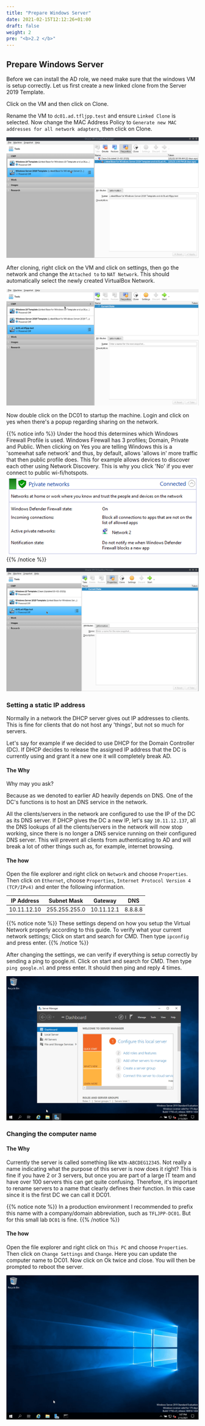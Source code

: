 ```yaml
---
title: "Prepare Windows Server"
date: 2021-02-15T12:12:26+01:00
draft: false
weight: 2
pre: "<b>2.2 </b>"
---
```


## Prepare Windows Server

Before we can install the AD role, we need make sure that the windows VM is setup correctly. Let us first create a new linked clone from the Server 2019 Template.

Click on the VM and then click on Clone.

Rename the VM to `dc01.ad.tfljpp.test` and ensure `Linked Clone` is selected. Now change the MAC Address Policy to `Generate new MAC addresses for all network adapters`, then click on Clone.

![](pdc_machine.gif)

After cloning, right click on the VM and click on settings, then go the network and change the `Attached to` to `NAT Network`. This should automatically select the newly created VirtualBox Network.

![](pdc_machine_network.gif)

Now double click on the DC01 to startup the machine. Login and click on yes when there's a popup regarding sharing on the network.

{{% notice info %}}
Under the hood this determines which Windows Firewall Profile is used. Windows Firewall has 3 profiles; Domain, Private and Public. When clicking on Yes you are telling Windows this is a 'somewhat safe network' and thus, by default, allows 'allows in' more traffic that then public profile does. This for example allows devices to discover each other using Network Discovery. This is why you click 'No' if you ever connect to public wi-fi/hotspots.
![](network_type.png)
{{% /notice %}}

![](boot_and_logon.gif)

### Setting a static IP address

Normally in a network the DHCP server gives out IP addresses to clients. This is fine for clients that do not host any 'things', but not so much for servers.

Let's say for example if we decided to use DHCP for the Domain Controller (DC). If DHCP decides to release the assigned IP address that the DC is currently using and grant it a new one it will completely break AD.

#### The Why

Why may you ask?

Because as we denoted to earlier AD heavily depends on DNS. One of the DC's functions is to host an DNS service in the network.

All the clients/servers in the network are configured to use the IP of the DC as its DNS server. If DHCP gives the DC a new IP, let's say `10.11.12.137`, all the DNS lookups of all the clients/servers in the network will now stop working, since there is no longer a DNS service running on their configured DNS server. This will prevent all clients from authenticating to AD and will break a lot of other things such as, for example, internet browsing.

#### The how

Open the file explorer and right click on `Network` and choose `Properties`.
Then click on `Ethernet`, choose `Properties`, `Internet Protocol Version 4 (TCP/IPv4)` and enter the following information.

| IP Address  | Subnet Mask   | Gateway    | DNS     |
| ----------- | ------------- | ---------- | ------- |
| 10.11.12.10 | 255.255.255.0 | 10.11.12.1 | 8.8.8.8 |

{{% notice note %}}
These settings depend on how you setup the Virtual Network properly according to this guide. To verify what your current network settings; Click on start and search for CMD. Then type `ipconfig` and press enter.
{{% /notice %}}

After changing the settings, we can verify if everything is setup correctly by sending a ping to google.nl.
Click on start and search for CMD. Then type `ping google.nl` and press enter. It should then ping and reply 4 times.

![](static_ip.gif)

### Changing the computer name

#### The Why

Currently the server is called something like `WIN-ABCDEG12345`. Not really a name indicating what the purpose of this server is now does it right? This is fine if you have 2 or 3 servers, but once you are part of a large IT team and have over 100 servers this can get quite confusing. Therefore, it's important to rename servers to a name that clearly defines their function.
In this case since it is the first DC we can call it DC01.

{{% notice note %}}
In a production environment I recommended to prefix this name with a company/domain abbreviation, such as `TFLJPP-DC01`. But for this small lab `DC01` is fine.
{{% /notice %}}

#### The how

Open the file explorer and right click on `This PC` and choose `Properties`. Then click on `Change Settings` and `Change`. Here you can update the computer name to DC01. Now click on Ok twice and close. You will then be prompted to reboot the server.

![](change_computer_name.gif)
